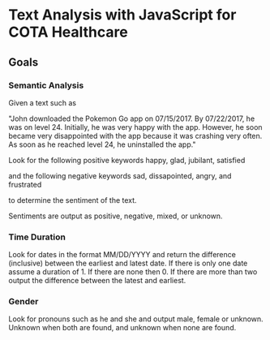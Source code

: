 # Text Analysis with JavaScript for COTA Healthcare

## Goals

### Semantic Analysis

Given a text such as

"John downloaded the Pokemon Go app on 07/15/2017. By 07/22/2017, he was on level 24. Initially, he was very happy with the app. However, he soon became very disappointed with the app because it was crashing very often. As soon as he reached level 24, he uninstalled the app."

Look for the following positive keywords
happy, glad, jubilant, satisfied

and the following negative keywords
sad, dissapointed, angry, and frustrated

to determine the sentiment of the text.

Sentiments are output as positive, negative, mixed, or unknown.

### Time Duration
Look for dates in the format MM/DD/YYYY and return the difference (inclusive) between the earliest and latest date.
If there is only one date assume a duration of 1. If there are none then 0. If there are more than two output the difference between the latest and earliest.

### Gender
Look for pronouns such as he and she and output male, female or unknown.
Unknown when both are found, and unknown when none are found.
